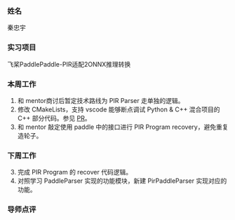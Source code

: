 ### 姓名

秦忠宇

### 实习项目

飞桨PaddlePaddle-PIR适配2ONNX推理转换

### 本周工作

1. 和 mentor商讨后暂定技术路线为 PIR Parser 走单独的逻辑。
2. 修改 CMakeLists，支持 vscode 能够断点调试 Python & C++ 混合项目的 C++ 部分代码。参见 [PR](https://github.com/PaddlePaddle/Paddle2ONNX/pull/1353)。
3. 和 mentor 敲定使用 paddle 中的接口进行 PIR Program recovery，避免重复造轮子。

### 下周工作

3. 完成 PIR Program 的 recover 代码逻辑。
4. 对照学习 PaddleParser 实现的功能模块，新建 PirPaddleParser 实现对应的功能。

### 导师点评